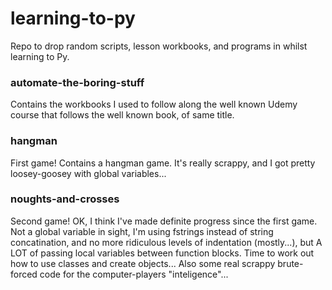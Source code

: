 # learning-to-py
Repo to drop random scripts, lesson workbooks, and programs in whilst learning to Py.

### automate-the-boring-stuff

Contains the workbooks I used to follow along the well known Udemy course that follows the well known book, of same title.

### hangman

First game! Contains a hangman game. It's really scrappy, and I got pretty loosey-goosey with global variables...

### noughts-and-crosses

Second game! OK, I think I've made definite progress since the first game. Not a global variable in sight, I'm using fstrings instead of string concatination, and no more ridiculous levels of indentation (mostly...), but A LOT of passing local variables between function blocks. Time to work out how to use classes and create objects... Also some real scrappy brute-forced code for the computer-players "inteligence"...

